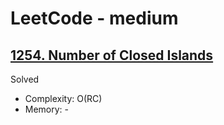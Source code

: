 # LeetCode - medium

## [1254. Number of Closed Islands](https://leetcode.com/problems/number-of-closed-islands/)

Solved

* Complexity: O(RC)
* Memory: -
